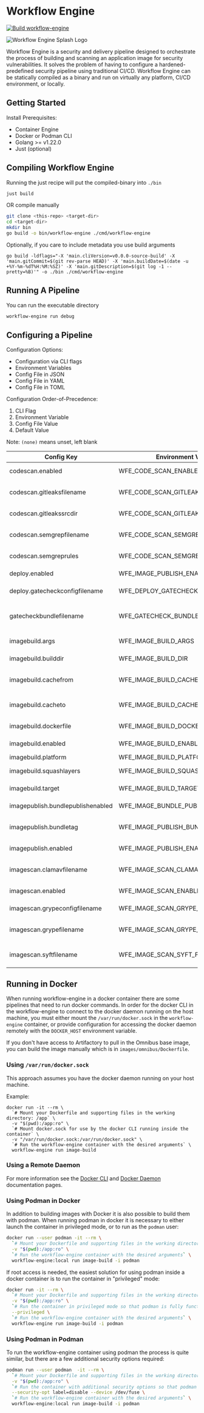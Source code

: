 # Workflow Engine

[![Build workflow-engine](https://github.com/CMS-Enterprise/batcave-workflow-engine/actions/workflows/delivery.yaml/badge.svg)](https://github.com/CMS-Enterprise/batcave-workflow-engine/actions/workflows/delivery.yaml)

![Workflow Engine Splash Logo](https://static.caffeineforcode.com/workflow-engine-splash-red.png)

Workflow Engine is a security and delivery pipeline designed to orchestrate the process of building and scanning an
application image for security vulnerabilities.
It solves the problem of having to configure a hardened-predefined security pipeline using traditional CI/CD.
Workflow Engine can be statically compiled as a binary and run on virtually any platform, CI/CD
environment, or locally.

## Getting Started

Install Prerequisites:

- Container Engine
- Docker or Podman CLI
- Golang >= v1.22.0
- Just (optional)

## Compiling Workflow Engine

Running the just recipe will put the compiled-binary into `./bin`

```bash
just build
```

OR compile manually

```bash
git clone <this-repo> <target-dir>
cd <target-dir>
mkdir bin
go build -o bin/workflow-engine ./cmd/workflow-engine
```

Optionally, if you care to include metadata you use build arguments

```shell
go build -ldflags="-X 'main.cliVersion=v0.0.0-source-build' -X 'main.gitCommit=$(git rev-parse HEAD)' -X 'main.buildDate=$(date -u +%Y-%m-%dT%H:%M:%SZ)' -X 'main.gitDescription=$(git log -1 --pretty=%B)'" -o ./bin ./cmd/workflow-engine
```


## Running A Pipeline

You can run the executable directory

```bash
workflow-engine run debug
```

## Configuring a Pipeline

Configuration Options:

- Configuration via CLI flags
- Environment Variables
- Config File in JSON
- Config File in YAML
- Config File in TOML

Configuration Order-of-Precedence:

1. CLI Flag
2. Environment Variable
3. Config File Value
4. Default Value

Note: `(none)` means unset, left blank

| Config Key                        | Environment Variable                 | Default Value                        | Description                                                                        |
| --------------------------------- | ------------------------------------ | ------------------------------------ | ---------------------------------------------------------------------------------- |
| codescan.enabled                  | WFE_CODE_SCAN_ENABLED                | 1                                    | Enable/Disable the code scan pipeline                                              |
| codescan.gitleaksfilename         | WFE_CODE_SCAN_GITLEAKS_FILENAME      | gitleaks-secrets-report.json         | The filename for the gitleaks secret report - must contain 'gitleaks'              |
| codescan.gitleakssrcdir           | WFE_CODE_SCAN_GITLEAKS_SRC_DIR       | .                                    | The target directory for the gitleaks scan                                         |
| codescan.semgrepfilename          | WFE_CODE_SCAN_SEMGREP_FILENAME       | semgrep-sast-report.json             | The filename for the semgrep SAST report - must contain 'semgrep'                  |
| codescan.semgreprules             | WFE_CODE_SCAN_SEMGREP_RULES          | p/default                            | Semgrep ruleset manual override                                                    |
| deploy.enabled                    | WFE_IMAGE_PUBLISH_ENABLED            | 1                                    | Enable/Disable the deploy pipeline                                                 |
| deploy.gatecheckconfigfilename    | WFE_DEPLOY_GATECHECK_CONFIG_FILENAME | -                                    | The filename for the gatecheck config                                              |
| gatecheckbundlefilename           | WFE_GATECHECK_BUNDLE_FILENAME        | artifacts/gatecheck-bundle.tar.gz    | The filename for the gatecheck bundle, a validatable archive of security artifacts |
| imagebuild.args                   | WFE_IMAGE_BUILD_ARGS                 | -                                    | Comma seperated list of build time variables                                       |
| imagebuild.builddir               | WFE_IMAGE_BUILD_DIR                  | .                                    | The build directory to using during an image build                                 |
| imagebuild.cachefrom              | WFE_IMAGE_BUILD_CACHE_FROM           | -                                    | External cache sources (e.g., "user/app:cache", "type=local,src=path/to/dir")      |
| imagebuild.cacheto                | WFE_IMAGE_BUILD_CACHE_TO             | -                                    | Cache export destinations (e.g., "user/app:cache", "type=local,src=path/to/dir")   |
| imagebuild.dockerfile             | WFE_IMAGE_BUILD_DOCKERFILE           | Dockerfile                           | The Dockerfile/Containerfile to use during an image build                          |
| imagebuild.enabled                | WFE_IMAGE_BUILD_ENABLED              | 1                                    | Enable/Disable the image build pipeline                                            |
| imagebuild.platform               | WFE_IMAGE_BUILD_PLATFORM             | -                                    | The target platform for build                                                      |
| imagebuild.squashlayers           | WFE_IMAGE_BUILD_SQUASH_LAYERS        | 0                                    | squash image layers - Only Supported with Podman CLI                               |
| imagebuild.target                 | WFE_IMAGE_BUILD_TARGET               | -                                    | The target build stage to build (e.g., [linux/amd64])                              |
| imagepublish.bundlepublishenabled | WFE_IMAGE_BUNDLE_PUBLISH_ENABLED     | 1                                    | Enable/Disable gatecheck artifact bundle publish task                              |
| imagepublish.bundletag            | WFE_IMAGE_PUBLISH_BUNDLE_TAG         | my-app/artifact-bundle:latest        | The full image tag for the target gatecheck bundle image blob                      |
| imagepublish.enabled              | WFE_IMAGE_PUBLISH_ENABLED            | 1                                    | Enable/Disable the image publish pipeline                                          |
| imagescan.clamavfilename          | WFE_IMAGE_SCAN_CLAMAV_FILENAME       | clamav-virus-report.txt              | The filename for the clamscan virus report - must contain 'clamav'                 |
| imagescan.enabled                 | WFE_IMAGE_SCAN_ENABLED               | 1                                    | Enable/Disable the image scan pipeline                                             |
| imagescan.grypeconfigfilename     | WFE_IMAGE_SCAN_GRYPE_CONFIG_FILENAME | -                                    | The config filename for the grype vulnerability report                             |
| imagescan.grypefilename           | WFE_IMAGE_SCAN_GRYPE_FILENAME        | grype-vulnerability-report-full.json | The filename for the grype vulnerability report - must contain 'grype'             |
| imagescan.syftfilename            | WFE_IMAGE_SCAN_SYFT_FILENAME         | syft-sbom-report.json                | The filename for the syft SBOM report - must contain 'syft'                        |


## Running in Docker

When running workflow-engine in a docker container there are some pipelines that need to run docker commands.
In order for the docker CLI in the workflow-engine to connect to the docker daemon running on the host machine,
you must either mount the `/var/run/docker.sock` in the `workflow-engine` container, or provide configuration for
accessing the docker daemon remotely with the `DOCKER_HOST` environment variable.

If you don't have access to Artifactory to pull in the Omnibus base image, you can build the image manually which is
in `images/omnibus/Dockerfile`.

### Using `/var/run/docker.sock`

This approach assumes you have the docker daemon running on your host machine.

Example:

```
docker run -it --rm \
  `# Mount your Dockerfile and supporting files in the working directory: /app` \
  -v "$(pwd):/app:ro" \
  `# Mount docker.sock for use by the docker CLI running inside the container` \
  -v "/var/run/docker.sock:/var/run/docker.sock" \
  `# Run the workflow-engine container with the desired arguments` \
  workflow-engine run image-build
```

### Using a Remote Daemon

For more information see the
[Docker CLI](https://docs.docker.com/engine/reference/commandline/cli/#environment-variables) and
[Docker Daemon](https://docs.docker.com/config/daemon/remote-access/) documentation pages.

### Using Podman in Docker

In addition to building images with Docker it is also possible to build them with podman. When running podman in docker it is necessary to either launch the container in privileged mode, or to run as the `podman` user:

```bash
docker run --user podman -it --rm \
  `# Mount your Dockerfile and supporting files in the working directory: /app` \
  -v "$(pwd):/app:ro" \
  `# Run the workflow-engine container with the desired arguments` \
  workflow-engine:local run image-build -i podman
```

If root access is needed, the easiest solution for using podman inside a docker container is to run the container in "privileged" mode:

```bash
docker run -it --rm \
  `# Mount your Dockerfile and supporting files in the working directory: /app` \
  -v "$(pwd):/app:ro" \
  `# Run the container in privileged mode so that podman is fully functional` \
  --privileged \
  `# Run the workflow-engine container with the desired arguments` \
  workflow-engine run image-build -i podman
```

### Using Podman in Podman

To run the workflow-engine container using podman the process is quite similar, but there are a few additional security options required:

```bash
podman run --user podman  -it --rm \
  `# Mount your Dockerfile and supporting files in the working directory: /app` \
  -v "$(pwd):/app:ro" \
  `# Run the container with additional security options so that podman is fully functional` \
  --security-opt label=disable --device /dev/fuse \
  `# Run the workflow-engine container with the desired arguments` \
  workflow-engine:local run image-build -i podman
```
